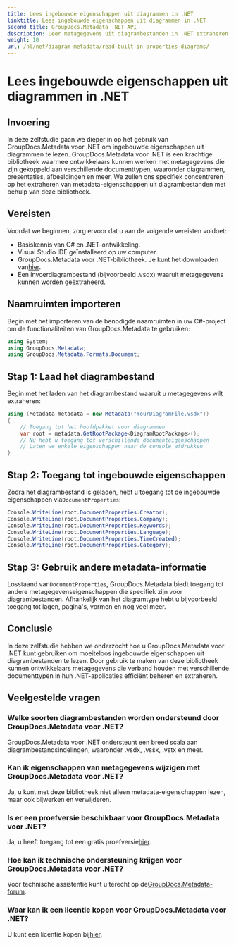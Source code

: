 ```yaml
---
title: Lees ingebouwde eigenschappen uit diagrammen in .NET
linktitle: Lees ingebouwde eigenschappen uit diagrammen in .NET
second_title: GroupDocs.Metadata .NET API
description: Leer metagegevens uit diagrambestanden in .NET extraheren met behulp van GroupDocs.Metadata. Verbeter documentbeheer en -analyse efficiënt.
weight: 10
url: /nl/net/diagram-metadata/read-built-in-properties-diagrams/
---
```


# Lees ingebouwde eigenschappen uit diagrammen in .NET

## Invoering
In deze zelfstudie gaan we dieper in op het gebruik van GroupDocs.Metadata voor .NET om ingebouwde eigenschappen uit diagrammen te lezen. GroupDocs.Metadata voor .NET is een krachtige bibliotheek waarmee ontwikkelaars kunnen werken met metagegevens die zijn gekoppeld aan verschillende documenttypen, waaronder diagrammen, presentaties, afbeeldingen en meer. We zullen ons specifiek concentreren op het extraheren van metadata-eigenschappen uit diagrambestanden met behulp van deze bibliotheek.
## Vereisten
Voordat we beginnen, zorg ervoor dat u aan de volgende vereisten voldoet:
- Basiskennis van C# en .NET-ontwikkeling.
- Visual Studio IDE geïnstalleerd op uw computer.
-  GroupDocs.Metadata voor .NET-bibliotheek. Je kunt het downloaden van[hier](https://releases.groupdocs.com/metadata/net/).
- Een invoerdiagrambestand (bijvoorbeeld .vsdx) waaruit metagegevens kunnen worden geëxtraheerd.

## Naamruimten importeren
Begin met het importeren van de benodigde naamruimten in uw C#-project om de functionaliteiten van GroupDocs.Metadata te gebruiken:
```csharp
using System;
using GroupDocs.Metadata;
using GroupDocs.Metadata.Formats.Document;
```
## Stap 1: Laad het diagrambestand
Begin met het laden van het diagrambestand waaruit u metagegevens wilt extraheren:
```csharp
using (Metadata metadata = new Metadata("YourDiagramFile.vsdx"))
{
    // Toegang tot het hoofdpakket voor diagrammen
    var root = metadata.GetRootPackage<DiagramRootPackage>();
    // Nu hebt u toegang tot verschillende documenteigenschappen
    // Laten we enkele eigenschappen naar de console afdrukken
}
```
## Stap 2: Toegang tot ingebouwde eigenschappen
 Zodra het diagrambestand is geladen, hebt u toegang tot de ingebouwde eigenschappen via`DocumentProperties`:
```csharp
Console.WriteLine(root.DocumentProperties.Creator);
Console.WriteLine(root.DocumentProperties.Company);
Console.WriteLine(root.DocumentProperties.Keywords);
Console.WriteLine(root.DocumentProperties.Language);
Console.WriteLine(root.DocumentProperties.TimeCreated);
Console.WriteLine(root.DocumentProperties.Category);
```
## Stap 3: Gebruik andere metadata-informatie
 Losstaand van`DocumentProperties`, GroupDocs.Metadata biedt toegang tot andere metagegevenseigenschappen die specifiek zijn voor diagrambestanden. Afhankelijk van het diagramtype hebt u bijvoorbeeld toegang tot lagen, pagina's, vormen en nog veel meer.

## Conclusie
In deze zelfstudie hebben we onderzocht hoe u GroupDocs.Metadata voor .NET kunt gebruiken om moeiteloos ingebouwde eigenschappen uit diagrambestanden te lezen. Door gebruik te maken van deze bibliotheek kunnen ontwikkelaars metagegevens die verband houden met verschillende documenttypen in hun .NET-applicaties efficiënt beheren en extraheren.

## Veelgestelde vragen
### Welke soorten diagrambestanden worden ondersteund door GroupDocs.Metadata voor .NET?
GroupDocs.Metadata voor .NET ondersteunt een breed scala aan diagrambestandsindelingen, waaronder .vsdx, .vssx, .vstx en meer.
### Kan ik eigenschappen van metagegevens wijzigen met GroupDocs.Metadata voor .NET?
Ja, u kunt met deze bibliotheek niet alleen metadata-eigenschappen lezen, maar ook bijwerken en verwijderen.
### Is er een proefversie beschikbaar voor GroupDocs.Metadata voor .NET?
 Ja, u heeft toegang tot een gratis proefversie[hier](https://releases.groupdocs.com/).
### Hoe kan ik technische ondersteuning krijgen voor GroupDocs.Metadata voor .NET?
 Voor technische assistentie kunt u terecht op de[GroupDocs.Metadata-forum](https://forum.groupdocs.com/c/metadata/14).
### Waar kan ik een licentie kopen voor GroupDocs.Metadata voor .NET?
 U kunt een licentie kopen bij[hier](https://purchase.groupdocs.com/buy).